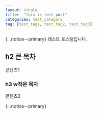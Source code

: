 ```yaml
---
layout: single
title:  "this is test post"
categories: test_category
tag: [test_tag1, test_tag2, test_tag3]
---
```

{: .notice--primary}
테스트 포스팅입니다.

## h2 큰 목차
콘텐츠1

### h3 w작은 목차
콘텐츠2

{: .notice--primary}
